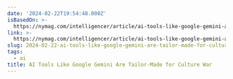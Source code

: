 ```yaml
---
date: '2024-02-22T19:54:48.000Z'
isBasedOn: >-
  https://nymag.com/intelligencer/article/ai-tools-like-google-gemini-are-tailor-made-for-culture-war.html
link: >-
  https://nymag.com/intelligencer/article/ai-tools-like-google-gemini-are-tailor-made-for-culture-war.html
slug: 2024-02-22-ai-tools-like-google-gemini-are-tailor-made-for-culture-war
tags:
  - ai
title: AI Tools Like Google Gemini Are Tailor-Made for Culture War
---
```


